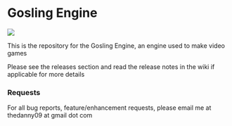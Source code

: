 <h1>Gosling Engine</h1>
<img src="https://travis-ci.org/danielricci/gosling-engine.svg?branch=master" />

This is the repository for the Gosling Engine, an engine used to make video games

<p>Please see the releases section and read the release notes in the wiki if applicable for more details</p>

<h3>Requests</h3>
<p>For all bug reports, feature/enhancement requests, please email me at thedanny09 at gmail dot com</p>
